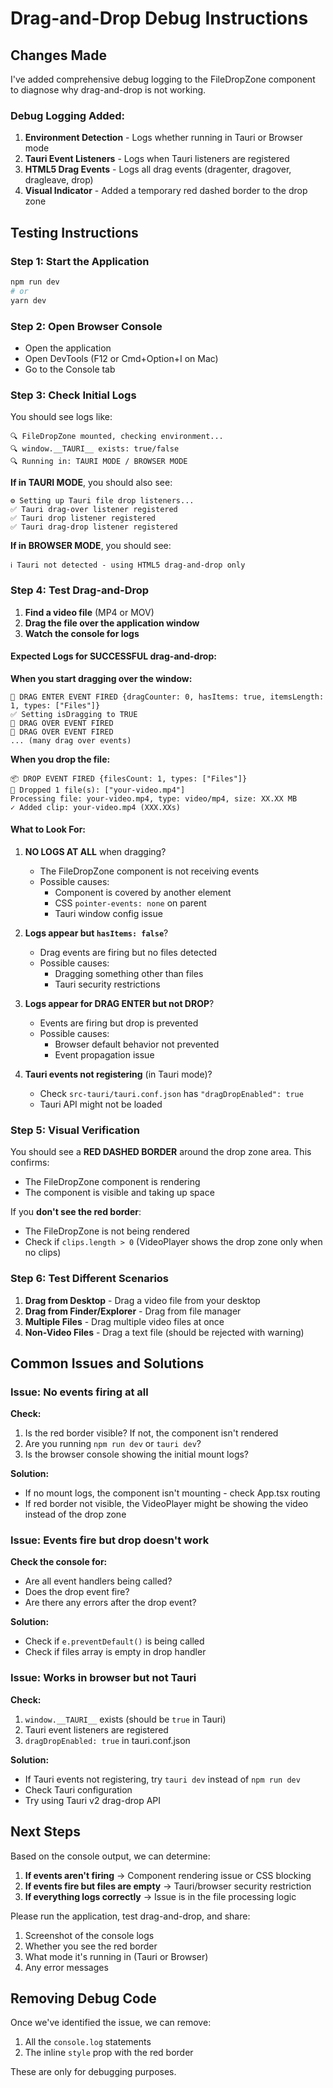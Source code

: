 # Drag-and-Drop Debug Instructions

## Changes Made

I've added comprehensive debug logging to the FileDropZone component to diagnose why drag-and-drop is not working.

### Debug Logging Added:

1. **Environment Detection** - Logs whether running in Tauri or Browser mode
2. **Tauri Event Listeners** - Logs when Tauri listeners are registered
3. **HTML5 Drag Events** - Logs all drag events (dragenter, dragover, dragleave, drop)
4. **Visual Indicator** - Added a temporary red dashed border to the drop zone

## Testing Instructions

### Step 1: Start the Application
```bash
npm run dev
# or
yarn dev
```

### Step 2: Open Browser Console
- Open the application
- Open DevTools (F12 or Cmd+Option+I on Mac)
- Go to the Console tab

### Step 3: Check Initial Logs

You should see logs like:
```
🔍 FileDropZone mounted, checking environment...
🔍 window.__TAURI__ exists: true/false
🔍 Running in: TAURI MODE / BROWSER MODE
```

**If in TAURI MODE**, you should also see:
```
⚙️ Setting up Tauri file drop listeners...
✅ Tauri drag-over listener registered
✅ Tauri drop listener registered
✅ Tauri drag-drop listener registered
```

**If in BROWSER MODE**, you should see:
```
ℹ️ Tauri not detected - using HTML5 drag-and-drop only
```

### Step 4: Test Drag-and-Drop

1. **Find a video file** (MP4 or MOV)
2. **Drag the file over the application window**
3. **Watch the console for logs**

#### Expected Logs for SUCCESSFUL drag-and-drop:

**When you start dragging over the window:**
```
🎯 DRAG ENTER EVENT FIRED {dragCounter: 0, hasItems: true, itemsLength: 1, types: ["Files"]}
✅ Setting isDragging to TRUE
🔄 DRAG OVER EVENT FIRED
🔄 DRAG OVER EVENT FIRED
... (many drag over events)
```

**When you drop the file:**
```
📦 DROP EVENT FIRED {filesCount: 1, types: ["Files"]}
📁 Dropped 1 file(s): ["your-video.mp4"]
Processing file: your-video.mp4, type: video/mp4, size: XX.XX MB
✓ Added clip: your-video.mp4 (XXX.XXs)
```

#### What to Look For:

1. **NO LOGS AT ALL** when dragging?
   - The FileDropZone component is not receiving events
   - Possible causes:
     - Component is covered by another element
     - CSS `pointer-events: none` on parent
     - Tauri window config issue

2. **Logs appear but `hasItems: false`**?
   - Drag events are firing but no files detected
   - Possible causes:
     - Dragging something other than files
     - Tauri security restrictions

3. **Logs appear for DRAG ENTER but not DROP**?
   - Events are firing but drop is prevented
   - Possible causes:
     - Browser default behavior not prevented
     - Event propagation issue

4. **Tauri events not registering** (in Tauri mode)?
   - Check `src-tauri/tauri.conf.json` has `"dragDropEnabled": true`
   - Tauri API might not be loaded

### Step 5: Visual Verification

You should see a **RED DASHED BORDER** around the drop zone area. This confirms:
- The FileDropZone component is rendering
- The component is visible and taking up space

If you **don't see the red border**:
- The FileDropZone is not being rendered
- Check if `clips.length > 0` (VideoPlayer shows the drop zone only when no clips)

### Step 6: Test Different Scenarios

1. **Drag from Desktop** - Drag a video file from your desktop
2. **Drag from Finder/Explorer** - Drag from file manager
3. **Multiple Files** - Drag multiple video files at once
4. **Non-Video Files** - Drag a text file (should be rejected with warning)

## Common Issues and Solutions

### Issue: No events firing at all

**Check:**
1. Is the red border visible? If not, the component isn't rendered
2. Are you running `npm run dev` or `tauri dev`?
3. Is the browser console showing the initial mount logs?

**Solution:**
- If no mount logs, the component isn't mounting - check App.tsx routing
- If red border not visible, the VideoPlayer might be showing the video instead of the drop zone

### Issue: Events fire but drop doesn't work

**Check the console for:**
- Are all event handlers being called?
- Does the drop event fire?
- Are there any errors after the drop event?

**Solution:**
- Check if `e.preventDefault()` is being called
- Check if files array is empty in drop handler

### Issue: Works in browser but not Tauri

**Check:**
1. `window.__TAURI__` exists (should be `true` in Tauri)
2. Tauri event listeners are registered
3. `dragDropEnabled: true` in tauri.conf.json

**Solution:**
- If Tauri events not registering, try `tauri dev` instead of `npm run dev`
- Check Tauri configuration
- Try using Tauri v2 drag-drop API

## Next Steps

Based on the console output, we can determine:

1. **If events aren't firing** → Component rendering issue or CSS blocking
2. **If events fire but files are empty** → Tauri/browser security restriction
3. **If everything logs correctly** → Issue is in the file processing logic

Please run the application, test drag-and-drop, and share:
1. Screenshot of the console logs
2. Whether you see the red border
3. What mode it's running in (Tauri or Browser)
4. Any error messages

## Removing Debug Code

Once we've identified the issue, we can remove:
1. All the `console.log` statements
2. The inline `style` prop with the red border

These are only for debugging purposes.
